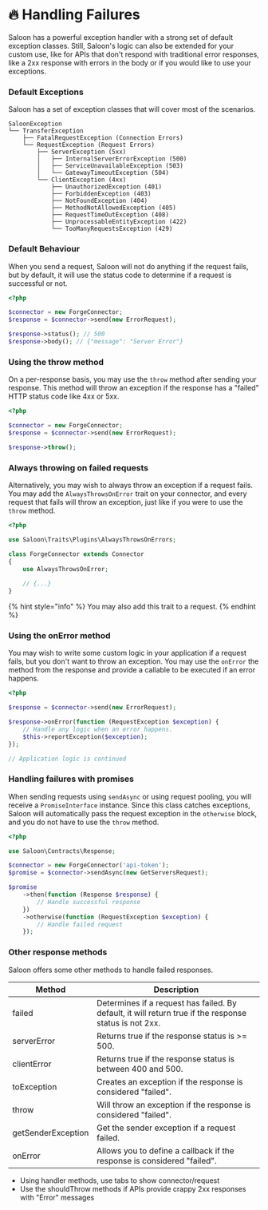 # 🔥 Handling Failures

Saloon has a powerful exception handler with a strong set of default exception classes. Still, Saloon's logic can also be extended for your custom use, like for APIs that don't respond with traditional error responses, like a 2xx response with errors in the body or if you would like to use your exceptions.

### Default Exceptions

Saloon has a set of exception classes that will cover most of the scenarios.

```
SaloonException
└── TransferException
    ├── FatalRequestException (Connection Errors)
    └── RequestException (Request Errors)
        ├── ServerException (5xx)
        │   ├── InternalServerErrorException (500)
        │   ├── ServiceUnavailableException (503)
        │   └── GatewayTimeoutException (504)
        └── ClientException (4xx)
            ├── UnauthorizedException (401)
            ├── ForbiddenException (403)
            ├── NotFoundException (404)
            ├── MethodNotAllowedException (405)
            ├── RequestTimeOutException (408)
            ├── UnprocessableEntityException (422)
            └── TooManyRequestsException (429)
```

### Default Behaviour

When you send a request, Saloon will not do anything if the request fails, but by default, it will use the status code to determine if a request is successful or not.

```php
<?php

$connector = new ForgeConnector;
$response = $connector->send(new ErrorRequest);

$response->status(); // 500
$response->body(); // {"message": "Server Error"}
```

### Using the throw method

On a per-response basis, you may use the `throw` method after sending your response. This method will throw an exception if the response has a "failed" HTTP status code like 4xx or 5xx.

```php
<?php

$connector = new ForgeConnector;
$response = $connector->send(new ErrorRequest);

$response->throw();
```

### Always throwing on failed requests

Alternatively, you may wish to always throw an exception if a request fails. You may add the `AlwaysThrowsOnError` trait on your connector, and every request that fails will throw an exception, just like if you were to use the `throw` method.

```php
<?php

use Saloon\Traits\Plugins\AlwaysThrowsOnErrors;

class ForgeConnector extends Connector
{
    use AlwaysThrowsOnError;
    
    // {...}
}
```

{% hint style="info" %}
You may also add this trait to a request.
{% endhint %}

### Using the onError method

You may wish to write some custom logic in your application if a request fails, but you don't want to throw an exception. You may use the `onError` the method from the response and provide a callable to be executed if an error happens.

```php
<?php

$response = $connector->send(new ErrorRequest);

$response->onError(function (RequestException $exception) {
    // Handle any logic when an error happens.
    $this->reportException($exception);
});

// Application logic is continued
```

### Handling failures with promises

When sending requests using `sendAsync` or using request pooling, you will receive a `PromiseInterface` instance. Since this class catches exceptions, Saloon will automatically pass the request exception in the `otherwise` block, and you do not have to use the `throw` method.

```php
<?php

use Saloon\Contracts\Response;

$connector = new ForgeConnector('api-token');
$promise = $connector->sendAsync(new GetServersRequest);

$promise
    ->then(function (Response $response) {
        // Handle successful response
    })
    ->otherwise(function (RequestException $exception) {
        // Handle failed request
    });
```

### Other response methods

Saloon offers some other methods to handle failed responses.

| Method             | Description                                                                                            |
| ------------------ | ------------------------------------------------------------------------------------------------------ |
| failed             | Determines if a request has failed. By default, it will return true if the response status is not 2xx. |
| serverError        | Returns true if the response status is >= 500.                                                         |
| clientError        | Returns true if the response status is between 400 and 500.                                            |
| toException        | Creates an exception if the response is considered "failed".                                           |
| throw              | Will throw an exception if the response is considered "failed".                                        |
| getSenderException | Get the sender exception if a request failed.                                                          |
| onError            | Allows you to define a callback if the response is considered "failed".                                |







* Using handler methods, use tabs to show connector/request&#x20;
* Use the shouldThrow methods if APIs provide crappy 2xx responses with "Error" messages
